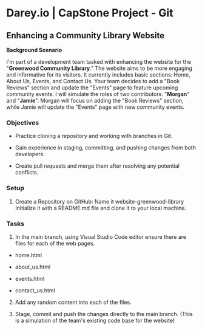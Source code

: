 # Darey.io | CapStone Project - Git

## Enhancing a Community Library Website

**Background Scenario**

I'm part of a development team tasked with enhancing the website for the "**Greenwood Community Library**." 
The website aims to be more engaging and informative for its visitors. It currently includes basic sections: 
Home, About Us, Events, and Contact Us. Your team decides to add a "Book Reviews" section and update the "Events" 
page to feature upcoming community events.
I will simulate the roles of two contributors: "**Morgan**" and "**Jamie**". Morgan will focus on adding the "Book 
Reviews" section, while Jamie will update the "Events" page with new community events.

### Objectives

* Practice cloning a repository and working with branches in Git.

* Gain experience in staging, committing, and pushing changes from both developers.

* Create pull requests and merge them after resolving any potential conflicts.


### Setup

1. Create a Repository on GitHub:
Name it website-greenwood-library
Initialize it with a README.md file and clone it to your local machine.

### Tasks

1. In the main branch, using Visual Studio Code editor ensure there are files for each of the web pages.

* home.html

* about_us.html

* events.html

* contact_us.html

2. Add any random content into each of the files.

3. Stage, commit and push the changes directly to the main branch. (This is a simulation of the team's existing code base for the website)

